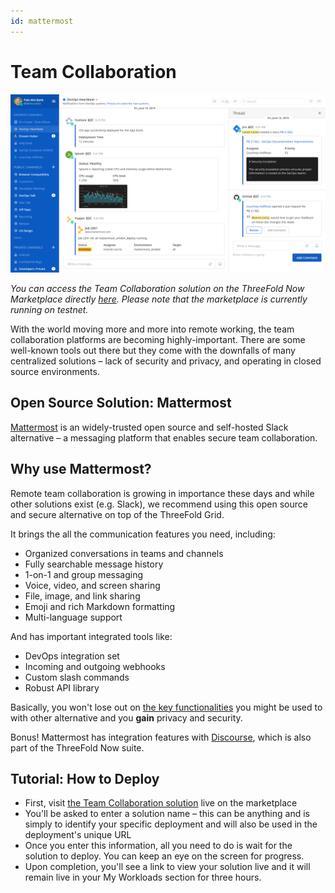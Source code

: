 ```yaml
---
id: mattermost
---
```


# Team Collaboration

![](./img/mattermost.png)

*You can access the Team Collaboration solution on the ThreeFold Now Marketplace directly [here](https://marketplace.threefold.io/marketplace/#/solutions/mattermost). Please note that the marketplace is currently running on testnet.*

With the world moving more and more into remote working, the team collaboration platforms are becoming highly-important. There are some well-known tools out there but they come with the downfalls of many centralized solutions – lack of security and privacy, and operating in closed source environments.

## Open Source Solution: Mattermost

[Mattermost](https://mattermost.com/) is an widely-trusted open source and self-hosted Slack alternative – a messaging platform that enables secure team collaboration.

## Why use Mattermost?

Remote team collaboration is growing in importance these days and while other solutions exist (e.g. Slack), we recommend using this open source and secure alternative on top of the ThreeFold Grid.

It brings the all the communication features you need, including:

 - Organized conversations in teams and channels
 - Fully searchable message history
 - 1-on-1 and group messaging
 - Voice, video, and screen sharing
 - File, image, and link sharing
 - Emoji and rich Markdown formatting
 - Multi-language support

And has important integrated tools like:

 - DevOps integration set
 - Incoming and outgoing webhooks
 - Custom slash commands
 - Robust API library

Basically, you won't lose out on [the key functionalities](https://mattermost.com/product/) you might be used to with other alternative and you **gain** privacy and security.

Bonus! Mattermost has integration features with [Discourse](https://www.discourse.org/), which is also part of the ThreeFold Now suite.

## Tutorial: How to Deploy

- First, visit [the Team Collaboration solution](https://marketplace.threefold.io/marketplace/#/solutions/mattermost) live on the marketplace
- You'll be asked to enter a solution name – this can be anything and is simply to identify your specific deployment and will also be used in the deployment's unique URL
- Once you enter this information, all you need to do is wait for the solution to deploy. You can keep an eye on the screen for progress.
- Upon completion, you'll see a link to view your solution live and it will remain live in your My Workloads section for three hours.